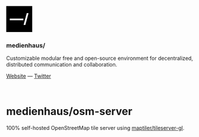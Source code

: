 <img src="./public/favicon.svg" width="70" />

### medienhaus/

Customizable modular free and open-source environment for decentralized, distributed communication and collaboration.

[Website](https://medienhaus.dev/) — [Twitter](https://twitter.com/medienhaus_)

<br>

# medienhaus/osm-server
100% self-hosted OpenStreetMap tile server using [maptiler/tileserver-gl](https://github.com/maptiler/tileserver-gl). 
